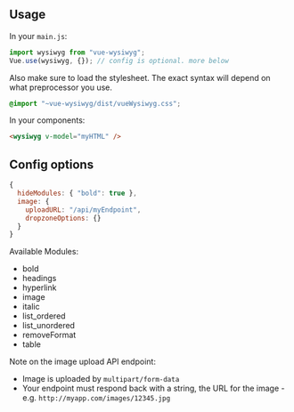## Usage

In your `main.js`:

```js
import wysiwyg from "vue-wysiwyg";
Vue.use(wysiwyg, {}); // config is optional. more below
```

Also make sure to load the stylesheet.
The exact syntax will depend on what preprocessor you use.

```css
@import "~vue-wysiwyg/dist/vueWysiwyg.css";
```

In your components:
```html
<wysiwyg v-model="myHTML" />
```

## Config options

```js
{
  hideModules: { "bold": true },
  image: {
    uploadURL: "/api/myEndpoint",
    dropzoneOptions: {}
  }
}
```
Available Modules:
- bold
- headings
- hyperlink
- image
- italic
- list_ordered
- list_unordered
- removeFormat
- table

Note on the image upload API endpoint:
- Image is uploaded by `multipart/form-data`
- Your endpoint must respond back with a string, the URL for the image - e.g. `http://myapp.com/images/12345.jpg`
